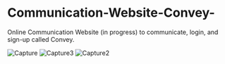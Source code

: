 # Communication-Website-Convey-
Online Communication Website (in progress) to communicate, login, and sign-up called Convey.

![Capture](https://user-images.githubusercontent.com/81478885/143492728-4715cdf8-1e50-438f-bc41-d6f8b09096cb.JPG)
![Capture3](https://user-images.githubusercontent.com/81478885/143492730-7f58f0bc-88bf-49a8-b14c-d055bfeb1281.JPG)
![Capture2](https://user-images.githubusercontent.com/81478885/143492732-277d1817-5fdd-4320-ac89-3ada02c08e5f.JPG)



